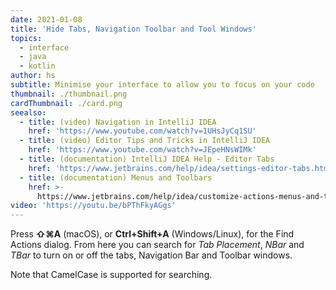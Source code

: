 ```yaml
---
date: 2021-01-08
title: 'Hide Tabs, Navigation Toolbar and Tool Windows'
topics:
  - interface
  - java
  - kotlin
author: hs
subtitle: Minimise your interface to allow you to focus on your code
thumbnail: ./thumbnail.png
cardThumbnail: ./card.png
seealso:
  - title: (video) Navigation in IntelliJ IDEA
    href: 'https://www.youtube.com/watch?v=1UHsJyCq1SU'
  - title: (video) Editor Tips and Tricks in IntelliJ IDEA
    href: 'https://www.youtube.com/watch?v=JEpeHNsWIMk'
  - title: (documentation) IntelliJ IDEA Help - Editor Tabs
    href: 'https://www.jetbrains.com/help/idea/settings-editor-tabs.html'
  - title: (documentation) Menus and Toolbars
    href: >-
      https://www.jetbrains.com/help/idea/customize-actions-menus-and-toolbars.html
video: 'https://youtu.be/bPThFkyAGgs'
---
```

Press **⇧⌘A** (macOS), or **Ctrl+Shift+A** (Windows/Linux), for the Find Actions dialog. From here you can search for _Tab Placement_, _NBar_ and _TBar_ to turn on or off the tabs, Navigation Bar and Toolbar windows.

Note that CamelCase is supported for searching.
